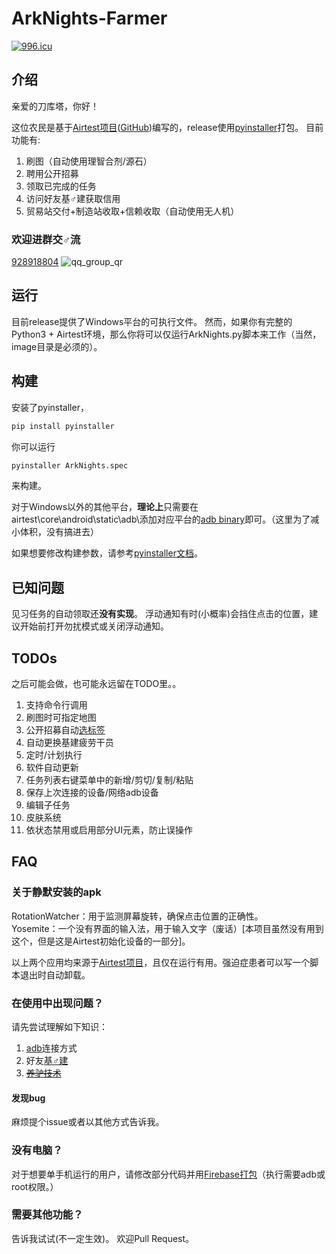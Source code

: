 # ArkNights-Farmer
[![996.icu](https://img.shields.io/badge/link-996.icu-red.svg)](https://996.icu)

## 介绍

亲爱的刀库塔，你好！

这位农民是基于[Airtest项目](https://airtest.netease.com/)([GitHub](https://github.com/AirtestProject/Airtest))编写的，release使用[pyinstaller](https://www.pyinstaller.org/)打包。
目前功能有:

1. 刷图（自动使用理智合剂/源石）
2. 聘用公开招募
3. 领取已完成的任务
4. 访问好友基♂建获取信用
5. 贸易站交付+制造站收取+信赖收取（自动使用无人机）

### 欢迎进群交♂流

[928918804](https://jq.qq.com/?_wv=1027&k=5TUmy9F)
![qq_group_qr](http://github.com/itmyhome2013/readme_add_pic/raw/master/images/nongshalie.jpg)

## 运行

目前release提供了Windows平台的可执行文件。
然而，如果你有完整的Python3 + Airtest环境，那么你将可以仅运行ArkNights.py脚本来工作（当然，image目录是必须的）。

## 构建

安装了pyinstaller，

```sh
pip install pyinstaller
```

你可以运行

```sh
pyinstaller ArkNights.spec
```

来构建。

对于Windows以外的其他平台，**理论上**只需要在airtest\core\android\static\adb\添加对应平台的[adb binary](https://github.com/AirtestProject/Airtest/tree/master/airtest/core/android/static/adb)即可。（这里为了减小体积，没有搞进去）

如果想要修改构建参数，请参考[pyinstaller文档](https://www.pyinstaller.org/documentation.html)。

## 已知问题

见习任务的自动领取还**没有实现**。
浮动通知有时(小概率)会挡住点击的位置，建议开始前打开勿扰模式或关闭浮动通知。

## TODOs

之后可能会做，也可能永远留在TODO里。。

1. 支持命令行调用
2. 刷图时可指定地图
3. 公开招募自动[选标签](http://wiki.joyme.com/arknights/%E5%B9%B2%E5%91%98%E6%95%B0%E6%8D%AE%E8%A1%A8)
4. 自动更换基建疲劳干员
5. 定时/计划执行
6. 软件自动更新
7. 任务列表右键菜单中的新增/剪切/复制/粘贴
8. 保存上次连接的设备/网络adb设备
9. 编辑子任务
10. 皮肤系统
11. 依状态禁用或启用部分UI元素，防止误操作

## FAQ

### 关于静默安装的apk

RotationWatcher：用于监测屏幕旋转，确保点击位置的正确性。  
Yosemite：一个没有界面的输入法，用于输入文字（废话）[本项目虽然没有用到这个，但是这是Airtest初始化设备的一部分]。

以上两个应用均来源于[Airtest项目](https://airtest.netease.com/)，且仅在运行有用。强迫症患者可以写一个脚本退出时自动卸载。

### 在使用中出现问题？

请先尝试理解如下知识：

1. [adb](https://developer.android.com/studio/command-line/adb?hl=zh-cn)连接方式
2. 好友[基♂建](http://wiki.joyme.com/arknights/%E5%9F%BA%E5%BB%BA)
3. [~~养驴技术~~](https://item.jd.com/39923508902.html)

#### 发现bug

麻烦提个issue或者以其他方式告诉我。



### 没有电脑？

对于想要单手机运行的用户，请修改部分代码并用[Firebase打包](https://airtest.netease.com/docs/docs_AirtestIDE-zh_CN/8_plugins/1_firebase.html)（执行需要adb或root权限。）

### 需要其他功能？

告诉我试试(不一定生效)。
欢迎Pull Request。



